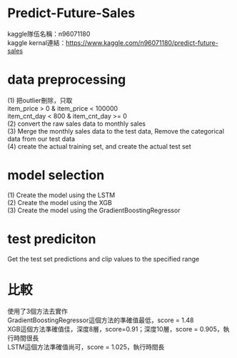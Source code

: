 # Predict-Future-Sales

kaggle隊伍名稱：n96071180  
kaggle kernal連結：https://www.kaggle.com/n96071180/predict-future-sales  

# data preprocessing
(1) 把outlier刪除，只取  
item_price > 0 & item_price < 100000  
item_cnt_day < 800 & item_cnt_day >= 0  
(2) convert the raw sales data to monthly sales  
(3) Merge the monthly sales data to the test data, Remove the categorical data from our test data  
(4) create the actual training set, and create the actual test set  

# model selection
(1) Create the model using the LSTM  
(2) Create the model using the XGB  
(3) Create the model using the GradientBoostingRegressor  

# test prediciton
Get the test set predictions and clip values to the specified range  



# 比較
使用了3個方法去實作  
GradientBoostingRegressor這個方法的準確值最低，score = 1.48  
XGB這個方法準確值佳，深度8層，score=0.91；深度10層，score = 0.905，執行時間很長  
LSTM這個方法準確值尚可，score = 1.025，執行時間長

